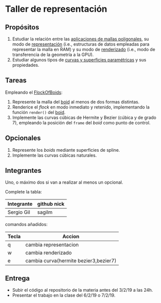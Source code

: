 # Taller de representación

## Propósitos

1. Estudiar la relación entre las [aplicaciones de mallas poligonales](https://github.com/VisualComputing/representation), su modo de [representación](https://en.wikipedia.org/wiki/Polygon_mesh) (i.e., estructuras de datos empleadas para representar la malla en RAM) y su modo de [renderizado](https://processing.org/tutorials/pshape/) (i.e., modo de transferencia de la geometría a la GPU).
2. Estudiar algunos tipos de [curvas y superficies paramétricas](https://github.com/VisualComputing/Curves) y sus propiedades.

## Tareas

Empleando el [FlockOfBoids](https://github.com/VisualComputing/frames/tree/master/examples/demos/FlockOfBoids):

1. Represente la malla del [boid](https://github.com/VisualComputing/frames/blob/master/examples/demos/FlockOfBoids/Boid.pde) al menos de dos formas distintas.
2. Renderice el _flock_ en modo inmediato y retenido, implementando la función ```render()``` del [boid](https://github.com/VisualComputing/frames/blob/master/examples/demos/FlockOfBoids/Boid.pde).
3. Implemente las curvas cúbicas de Hermite y Bezier (cúbica y de grado 7), empleando la posición del `frame` del _boid_ como punto de control.

## Opcionales

1. Represente los _boids_ mediante superficies de spline.
2. Implemente las curvas cúbicas naturales.

## Integrantes

Uno, o máximo dos si van a realizar al menos un opcional.

Complete la tabla:

| Integrante | github nick |
|------------|-------------|
| Sergio Gil | sagilm      |

comandos añadidos:


| Tecla      | Accion                                |
|------------|---------------------------------------|
| q          | cambia representacion                 |
| w          | cambia renderizado                    |
| e          | cambia curva(hermite bezier3,bezier7) |

## Entrega

* Subir el código al repositorio de la materia antes del 3/2/19 a las 24h.
* Presentar el trabajo en la clase del 6/2/19 o 7/2/19.
